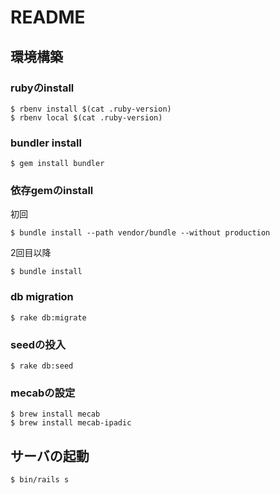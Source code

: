 # README

## 環境構築

### rubyのinstall

```
$ rbenv install $(cat .ruby-version)
$ rbenv local $(cat .ruby-version)
```

### bundler install

```
$ gem install bundler
```

### 依存gemのinstall
初回

```
$ bundle install --path vendor/bundle --without production
```

2回目以降

```
$ bundle install
```

### db migration
```
$ rake db:migrate
```

### seedの投入
```
$ rake db:seed
```

### mecabの設定
```
$ brew install mecab
$ brew install mecab-ipadic
```

## サーバの起動
```
$ bin/rails s
```
